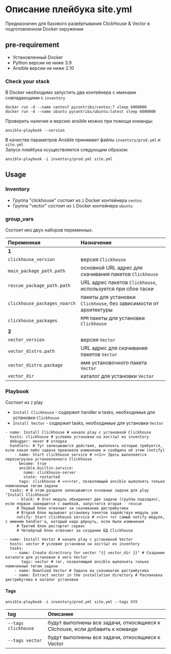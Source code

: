 # Описание плейбука site.yml

Предназначен для базового развёртывания ClickHouse & Vector в подготовленном Docker окружении

## pre-requirement
- Установленный Docker
- Python версии не ниже 3.9
- Ansible версии не ниже 2.10
### Check your stack
В Docker необходимо запустить два контейнера с именами совпадающими с `inventory`
```shell
docker run -d --name centos7 pycontribs/centos:7 sleep 6000000
docker run -d --name ubuntu pycontribs/ubuntu:latest sleep 6000000
```
Проверить наличие и версию ansible можно при помощи команды:
```shell
ansible-playbook --version
```
В качестве параметров Ansible принимает файлы `inventory/prod.yml` и `site.yml` \
Запуск плейбука осуществляется следующим образом:
```shell
ansible-playbook -i inventory/prod.yml site.yml
```
## Usage
### Inventory

- Группа "clickhouse" состоит из `1` Docker контейнера `centos`
- Группа "vector" состоит из `1` Docker контейнера `ubuntu`

### group_vars
Состоит ииз двух наборов переменных.

| Переменная                   | Назначение                                                        |
|:-----------------------------|:------------------------------------------------------------------|
| **1**                        |                                                                   |
| `clickhouse_version`         | версия `Clickhouse`                                               |
| `main_package_path.path`     | основной URL адрес для скачивания пакетов `Clickhouse`            |
| `rescue_package_path.path`   | URL адрес пакетов `Clickhouse`, используется при сбое таски       |
| `clickhouse_packages_noarch` | пакеты для установки `Clickhouse`, без зависимости от архитектуры |
| `clickhouse_packages`        | `RPM` пакеты для установки `Clickhouse`                           |
| **2**                        |                                                                   |
| `vector_version`             | версия `Vector`                                                   |
| `vector_distro.path`         | URL адрес для скачивания пакетов `Vector`                         |
| `vector_distro.package`      | имя установочного пакета `Vector`                                 |
| `vector_dir`                 | каталог для установки `Vector`                                    |

### Playbook
Cостоит из `2` play
- `Install Clickhouse` - содержит handler и tasks, необходимые для установки `Clickhouse`
- `Install Vector` - содержит tasks, необходимые для установки `Vector`

```shell
- name: Install Clickhouse # начало play с установкой Clickhouse
  hosts: clickhouse # условие установки на хост(ы) из inventory
  debugger: never # отладка
  handlers: # Тут записываются действия, выполнять которые требуется, если какая либо задача произвела изменение и сообщила об этом (notify)
    - name: Start clickhouse service # <<1>> Здесь выполняется перезагрузка установленного Clickhouse 
      become: true
      ansible.builtin.service:
        name: clickhouse-server
        state: restarted
      tags: clickhouse # <<<<тег, позволяющий ansible выполнять только помеченные тегом задачи
  tasks: # В этом разделе записываются основные задачи для play "Install Clickhouse" 
     - block: # Этот модуль объединяет две задачи (группы подзадач), если первая завершится с ошибкой, запустится вторая - rescue
     # Первый блок отвечает за скачивание дистрибутива
     # Второй блок вызывает установку пакетов задействуя модуль yum
     notify: Start clickhouse service # <<1>> тот самый notify модуля, с именем handler'а, который надо дёрнуть, если были изменения
     # Третий блок рестартит сервис
     # Четвёртый блок отвечает за создание БД Clickhouse
```
```shell
- name: Install Vector # начало play с установкой Vector
  hosts: vector # условие установки на хост(ы) из inventory
  tasks:
    - name: Create directrory for vector "{{ vector_dir }}" # Создание каталога для установки в него Vector
       tags: vector # тег, позволяющий ansible выполнять только помеченные тегом задачи
    - name: Download Vector # Задача на скачивагие дистрибутива
    - name: Extract vector in the installation directory # Распаковка дистрибутива в каталог установки
```
#### Tags
```shell
ansible-playbook -i inventory/prod.yml site.yml --tags XYX
```
| tag                 | Описание                                                                      |
|:--------------------|:------------------------------------------------------------------------------|
| `--tags clickhouse` | будут выполнены все задачи, относящиеся к Clichouse, если добавить к команде  |
| `--tags vector`     | будут выполнены все задачи, относящиеся к Vector                              |
 